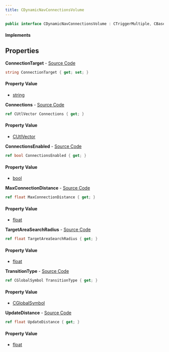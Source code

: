 ```yaml
---
title: CDynamicNavConnectionsVolume
---
```


```csharp
public interface CDynamicNavConnectionsVolume : CTriggerMultiple, CBaseTrigger, CBaseToggle, CBaseModelEntity, CBaseEntity, CEntityInstance, ISchemaClass<CEntityInstance>, ISchemaClass<CBaseEntity>, ISchemaClass<CBaseModelEntity>, ISchemaClass<CBaseToggle>, ISchemaClass<CBaseTrigger>, ISchemaClass<CTriggerMultiple>, ISchemaClass<CDynamicNavConnectionsVolume>, ISchemaField, ISchemaClass, INativeHandle
```

#### Implements

## Properties

**ConnectionTarget** - [Source Code](https://github.com/swiftly-solution/swiftlys2/blob/main/managed/src/SwiftlyS2.Generated/Schemas/Interfaces/CDynamicNavConnectionsVolume.cs#L16)

```csharp
string ConnectionTarget { get; set; }
```

#### Property Value

- [string](https://learn.microsoft.com/dotnet/api/system.string)

**Connections** - [Source Code](https://github.com/swiftly-solution/swiftlys2/blob/main/managed/src/SwiftlyS2.Generated/Schemas/Interfaces/CDynamicNavConnectionsVolume.cs#L19)

```csharp
ref CUtlVector Connections { get; }
```

#### Property Value

- [CUtlVector](/docs/api/shared/natives/cutlvector)

**ConnectionsEnabled** - [Source Code](https://github.com/swiftly-solution/swiftlys2/blob/main/managed/src/SwiftlyS2.Generated/Schemas/Interfaces/CDynamicNavConnectionsVolume.cs#L23)

```csharp
ref bool ConnectionsEnabled { get; }
```

#### Property Value

- [bool](https://learn.microsoft.com/dotnet/api/system.boolean)

**MaxConnectionDistance** - [Source Code](https://github.com/swiftly-solution/swiftlys2/blob/main/managed/src/SwiftlyS2.Generated/Schemas/Interfaces/CDynamicNavConnectionsVolume.cs#L29)

```csharp
ref float MaxConnectionDistance { get; }
```

#### Property Value

- [float](https://learn.microsoft.com/dotnet/api/system.single)

**TargetAreaSearchRadius** - [Source Code](https://github.com/swiftly-solution/swiftlys2/blob/main/managed/src/SwiftlyS2.Generated/Schemas/Interfaces/CDynamicNavConnectionsVolume.cs#L25)

```csharp
ref float TargetAreaSearchRadius { get; }
```

#### Property Value

- [float](https://learn.microsoft.com/dotnet/api/system.single)

**TransitionType** - [Source Code](https://github.com/swiftly-solution/swiftlys2/blob/main/managed/src/SwiftlyS2.Generated/Schemas/Interfaces/CDynamicNavConnectionsVolume.cs#L21)

```csharp
ref CGlobalSymbol TransitionType { get; }
```

#### Property Value

- [CGlobalSymbol](/docs/api/shared/natives/cglobalsymbol)

**UpdateDistance** - [Source Code](https://github.com/swiftly-solution/swiftlys2/blob/main/managed/src/SwiftlyS2.Generated/Schemas/Interfaces/CDynamicNavConnectionsVolume.cs#L27)

```csharp
ref float UpdateDistance { get; }
```

#### Property Value

- [float](https://learn.microsoft.com/dotnet/api/system.single)

